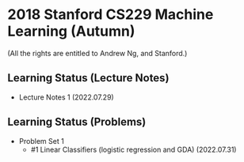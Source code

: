 # 2018 Stanford CS229 Machine Learning (Autumn)

(All the rights are entitled to Andrew Ng, and Stanford.)

## Learning Status (Lecture Notes)
- Lecture Notes 1 (2022.07.29)


## Learning Status (Problems)
- Problem Set 1 
  - #1 Linear Classifiers (logistic regression and GDA) (2022.07.31)
